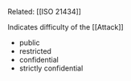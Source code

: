 Related: [[ISO 21434]]

Indicates difficulty of the [[Attack]]

- public
- restricted
- confidential
- strictly confidential
